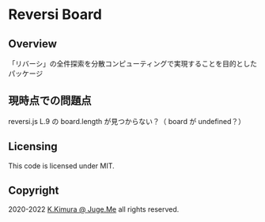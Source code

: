 # Reversi Board


## Overview

「リバーシ」の全件探索を分散コンピューティングで実現することを目的としたパッケージ


## 現時点での問題点

reversi.js L.9 の board.length が見つからない？（ board が undefined？）


## Licensing

This code is licensed under MIT.


## Copyright

2020-2022  [K.Kimura @ Juge.Me](https://github.com/dotnsf) all rights reserved.
